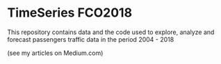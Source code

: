 # TimeSeries FCO2018

This repository contains data and the code used to explore, analyze and forecast
passengers traffic data in the period 2004 - 2018
 
(see my articles on Medium.com)

